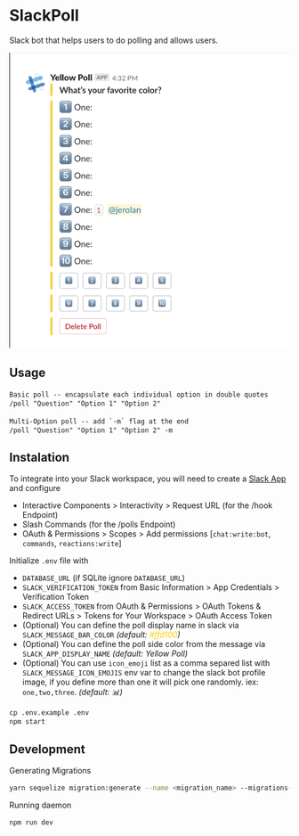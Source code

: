 # SlackPoll

Slack bot that helps users to do polling and allows users.

![SlackPoll](/static/sample.png)

## Usage

```
Basic poll -- encapsulate each individual option in double quotes
/poll "Question" "Option 1" "Option 2"

Multi-Option poll -- add `-m` flag at the end
/poll "Question" "Option 1" "Option 2" -m
```

## Instalation

To integrate into your Slack workspace, you will need to create a [Slack App](https://api.slack.com/apps) and configure

- Interactive Components > Interactivity > Request URL (for the /hook Endpoint)
- Slash Commands (for the /polls Endpoint)
- OAuth & Permissions > Scopes > Add permissions [`chat:write:bot`, `commands`, `reactions:write`]

Initialize `.env` file with

- `DATABASE_URL` (if SQLite ignore `DATABASE_URL`)
- `SLACK_VERIFICATION_TOKEN` from Basic Information > App Credentials > Verification Token
- `SLACK_ACCESS_TOKEN` from OAuth & Permissions > OAuth Tokens & Redirect URLs > Tokens for Your Workspace > OAuth Access Token
- (Optional) You can define the poll display name in slack via `SLACK_MESSAGE_BAR_COLOR` _(default: <span style="color:#ffd100">#ffd100</span>)_
- (Optional) You can define the poll side color from the message via `SLACK_APP_DISPLAY_NAME` _(default: Yellow Poll)_
- (Optional) You can use `icon_emoji` list as a comma separed list with
  `SLACK_MESSAGE_ICON_EMOJIS` env var to change the slack bot profile image, if you define more than one it will pick one randomly. iex: `one,two,three`. _(default: :bar_chart:)_

```
cp .env.example .env
npm start
```

## Development

Generating Migrations

```sh
yarn sequelize migration:generate --name <migration_name> --migrations-path app/infrastructure/sequelize/migrations
```

Running daemon

```sh
npm run dev
```
